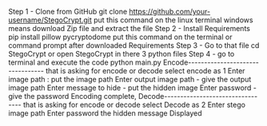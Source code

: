 Step 1 - Clone from GitHub
         git clone https://github.com/your-username/StegoCrypt.git
         put this command on the linux terminal
         windows means download Zip file and extract the file
Step 2 - Install Requirements 
         pip install pillow pycryptodome
         put this command on the terminal or command prompt
         after downloaded Requirements
Step 3 - Go to that file
         cd StegoCrypt or open StegoCrypt in there 3 python files
Step 4 - go to terminal and execute the code
         python main.py
         Encode---------------------------------
         that is asking for encode or decode select encode as 1
         Enter image path : put the image path
         Enter output image path - give the output image path
         Enter message to hide - put the hidden image
         Enter password - give the password
         Encoding complete,
         Decode---------------------------------
         that is asking for encode or decode select Decode as 2
         Enter stego image path 
         Enter password
         the hidden message Displayed
